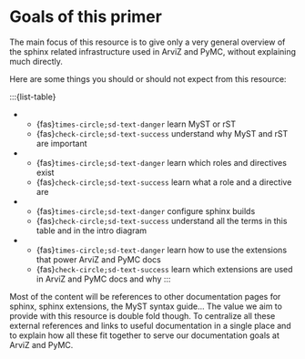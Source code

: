 # Goals of this primer

The main focus of this resource is to give only a very general overview
of the sphinx related infrastructure used in ArviZ and PyMC, without
explaining much directly.

Here are some things you should or should not expect from this resource:

:::{list-table}
* - {fas}`times-circle;sd-text-danger` learn MyST or rST
  - {fas}`check-circle;sd-text-success` understand why MyST and rST are important
* - {fas}`times-circle;sd-text-danger` learn which roles and directives exist
  - {fas}`check-circle;sd-text-success` learn what a role and a directive are
* - {fas}`times-circle;sd-text-danger` configure sphinx builds
  - {fas}`check-circle;sd-text-success` understand all the terms in this table and in the intro diagram
* - {fas}`times-circle;sd-text-danger` learn how to use the extensions that power ArviZ and PyMC docs
  - {fas}`check-circle;sd-text-success` learn which extensions are used in ArviZ and PyMC docs and why
:::

Most of the content will be references to other documentation pages
for sphinx, sphinx extensions, the MyST syntax guide...
The value we aim to provide with this resource is double fold though.
To centralize all these external references and links to useful documentation
in a single place and to explain how all these fit together to serve
our documentation goals at ArviZ and PyMC.


